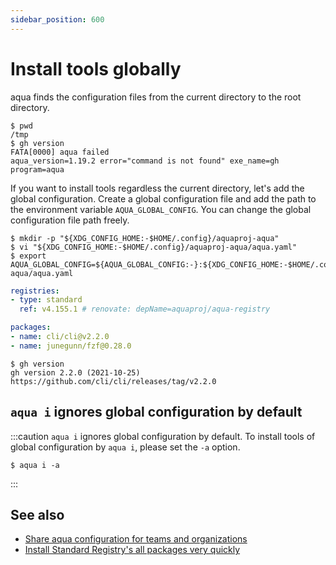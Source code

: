 ```yaml
---
sidebar_position: 600
---
```


# Install tools globally

aqua finds the configuration files from the current directory to the root directory.

```console
$ pwd
/tmp
$ gh version
FATA[0000] aqua failed                                   aqua_version=1.19.2 error="command is not found" exe_name=gh program=aqua
```

If you want to install tools regardless the current directory,
let's add the global configuration.
Create a global configuration file and add the path to the environment variable `AQUA_GLOBAL_CONFIG`.
You can change the global configuration file path freely.

```console
$ mkdir -p "${XDG_CONFIG_HOME:-$HOME/.config}/aquaproj-aqua"
$ vi "${XDG_CONFIG_HOME:-$HOME/.config}/aquaproj-aqua/aqua.yaml"
$ export AQUA_GLOBAL_CONFIG=${AQUA_GLOBAL_CONFIG:-}:${XDG_CONFIG_HOME:-$HOME/.config}/aquaproj-aqua/aqua.yaml
```

```yaml
registries:
- type: standard
  ref: v4.155.1 # renovate: depName=aquaproj/aqua-registry

packages:
- name: cli/cli@v2.2.0
- name: junegunn/fzf@0.28.0
```

```console
$ gh version
gh version 2.2.0 (2021-10-25)
https://github.com/cli/cli/releases/tag/v2.2.0
```

## `aqua i` ignores global configuration by default

:::caution
`aqua i` ignores global configuration by default.
To install tools of global configuration by `aqua i`, please set the `-a` option.

```console
$ aqua i -a
```
:::

## See also

- [Share aqua configuration for teams and organizations](/docs/guides/team-config)
- [Install Standard Registry's all packages very quickly](/docs/guides/install-all-packages)
